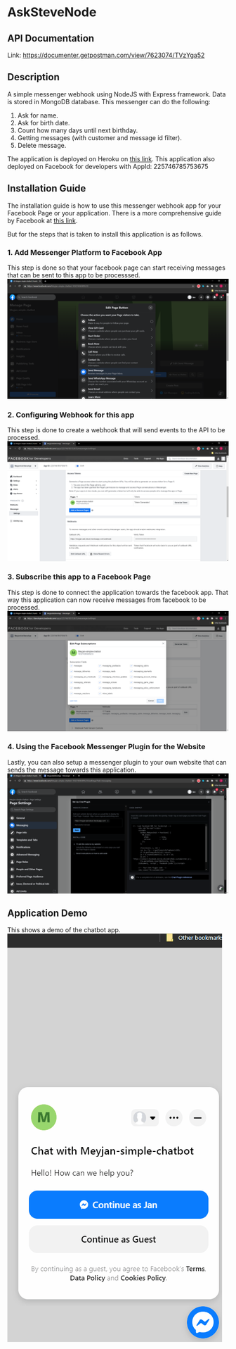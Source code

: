 # AskSteveNode

## API Documentation
Link: https://documenter.getpostman.com/view/7623074/TVzYga52

## Description
A simple messenger webhook using NodeJS with Express framework. Data is stored in MongoDB database. This messenger can do the following:
1. Ask for name.
2. Ask for birth date.
3. Count how many days until next birthday.
4. Getting messages (with customer and message id filter).
5. Delete message.

The application is deployed on Heroku on [this link](meyjan-ask-steve.herokuapp.com). This application also deployed on Facebook for developers with AppId: 225746785753675

## Installation Guide
The installation guide is how to use this messenger webhook app for your Facebook Page or your application. There is a more comprehensive guide by Facebook at [this link](https://developers.facebook.com/docs/messenger-platform/getting-started/app-setup).

But for the steps that is taken to install this application is as follows.
### 1. Add Messenger Platform to Facebook App
This step is done so that your facebook page can start receiving messages that can be sent to this app to be processsed.
![Step_1](images/step1.png)
### 2. Configuring Webhook for this app
This step is done to create a webhook that will send events to the API to be processed.
![Step_2](images/step2.png)
### 3. Subscribe this app to a Facebook Page
This step is done to connect the application towards the facebook app. That way this application can now receive messages from facebook to be processed.
![Step_3](images/step3.png)
### 4. Using the Facebook Messenger Plugin for the Website
Lastly, you can also setup a messenger plugin to your own website that can sends the message towards this application.
![Step_4](images/step4.png)

## Application Demo
This shows a demo of the chatbot app.
![Demo](gif/demo.gif)